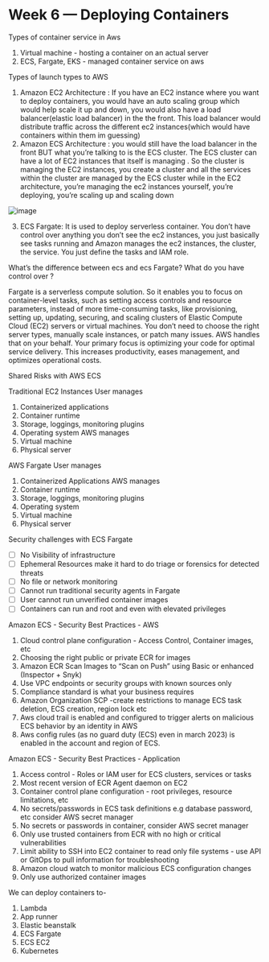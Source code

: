 # Week 6 — Deploying Containers


Types of container service in Aws
1. Virtual machine - hosting a container on an actual server 
2. ECS, Fargate, EKS - managed container service on aws

Types of launch types to AWS
1. Amazon EC2 Architecture : If you have an EC2 instance where you want to deploy containers, you would have an auto scaling group which would help scale it up and down, you would also have a load balancer(elastic load balancer) in the the front. This load balancer would distribute traffic across the different ec2 instances(which would have containers within them im guessing) 
2. Amazon ECS Architecture : you would still have the load balancer in the front BUT what you’re talking to is the ECS cluster. The ECS cluster can have a lot of EC2 instances that itself is managing .
So the cluster is managing the EC2 instances, you create a cluster and all the services within the cluster are managed by the ECS cluster while in the EC2 architecture, you’re managing the ec2 instances yourself, you’re deploying, you’re scaling up and scaling down 

![image](https://github.com/mathildaduku/aws-bootcamp-cruddur-2023/assets/104989791/82b44c91-4538-45bc-b8e6-a3b0a149eb67)


3. ECS Fargate: It is used to deploy serverless container. You don’t have control over anything you don’t see the ec2 instances, you just basically see tasks running and Amazon manages the ec2 instances, the cluster, the service. You just define the tasks and IAM role. 

What’s the difference between ecs and ecs Fargate? What do you have control over ?


Fargate is a serverless compute solution. So it enables you to focus on container-level tasks, such as setting access controls and resource parameters, instead of more time-consuming tasks, like provisioning, setting up, updating, securing, and scaling clusters of Elastic Compute Cloud (EC2) servers or virtual machines. You don’t need to choose the right server types, manually scale instances, or patch many issues. AWS handles that on your behalf. Your primary focus is optimizing your code for optimal service delivery. This increases productivity, eases management, and optimizes operational costs.

Shared Risks with AWS ECS 

Traditional EC2 Instances 
User manages 
1. Containerized applications
2. Container runtime 
3. Storage, loggings, monitoring plugins
4. Operating system 
AWS manages 
1. Virtual machine 
2. Physical server 

AWS Fargate
User manages 
1. Containerized Applications
AWS manages 
1. Container runtime
2. Storage, loggings, monitoring plugins 
3. Operating system
4. Virtual machine
5. Physical server 

Security challenges with ECS Fargate
- [ ] No Visibility of infrastructure 
- [ ] Ephemeral Resources make it hard to do triage or forensics for detected threats 
- [ ] No file or network monitoring 
- [ ] Cannot run traditional security agents in Fargate 
- [ ] User cannot run unverified container images 
- [ ] Containers can run and root and even with elevated privileges 

Amazon ECS - Security Best Practices - AWS

1. Cloud control plane configuration - Access Control, Container images, etc
2. Choosing the right public or private ECR for images 
3. Amazon ECR Scan Images to “Scan on Push” using Basic or enhanced (Inspector + Snyk)
4. Use VPC endpoints or security groups with known sources only 
5. Compliance standard is what your business requires 
6. Amazon Organization SCP -create restrictions to manage ECS task deletion, ECS creation, region lock etc
7. Aws cloud trail is enabled and configured to trigger alerts on malicious ECS behavior by an identity in AWS
8. Aws config rules (as no guard duty (ECS) even in march 2023) is enabled in the account and region of ECS.


Amazon ECS - Security Best Practices - Application 

1. Access control - Roles or IAM user for ECS clusters, services or tasks
2. Most recent version of ECR Agent daemon on EC2 
3. Container control plane configuration - root privileges, resource limitations, etc
4. No secrets/passwords in ECS task definitions e.g database password, etc consider AWS secret manager 
5. No secrets or passwords in container, consider AWS secret manager 
6. Only use trusted containers from ECR with no high or critical vulnerabilities 
7. Limit ability to SSH into EC2 container to read only file systems - use API or GitOps to pull information for troubleshooting 
8. Amazon cloud watch to monitor malicious ECS configuration changes 
9. Only use authorized container images 


We can deploy containers to- 
1. Lambda 
2. App runner
3. Elastic beanstalk 
4. ECS Fargate 
5. ECS EC2
6. Kubernetes 
